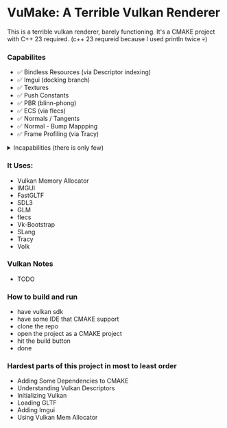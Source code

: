 # VuMake: A Terrible Vulkan Renderer

This is a terrible vulkan renderer, barely functioning.
It's a CMAKE project with C++ 23 required.
(c++ 23 requreid because I used println twice 💀)

### Capabilites
- ✅ Bindless Resources (via Descriptor indexing)
- ✅ Imgui (docking branch)
- ✅ Textures
- ✅ Push Constants
- ✅ PBR (blinn-phong)
- ✅ ECS (via flecs)
- ✅ Normals / Tangents
- ✅ Normal - Bump Mappping
- ✅ Frame Profiling (via Tracy)

<details> 
  <summary>
  Incapabilities (there is only few)
  </summary>
  
- ❌ Deffered Rendering
- ❌ Vulkan Sync Abstraction
- ❌ Directional Ligths
- ❌ Point Ligths
- ❌ Spot Ligths
- ❌ Area Ligths
- ❌ Scene-Level Representation
- ❌ Ray Traced GI
- ❌ Path Traced Gi
- ❌ SSGI
- ❌ Voxel GI
- ❌ SDFGI
- ❌ Probe Based GI
- ❌ DDGI
- ❌ ReSTIR GI
- ❌ Surfels GI
- ❌ Radiance Cascades GI
- ❌ Skinned Geometry
- ❌ Animations
- ❌ Tiled Forward Rendering
- ❌ FXAA - TAA - SMAA - MSAA
- ❌ FSR - DLSS - XESS
- ❌ PSO Cache System
- ❌ Ligth Map Baking
- ❌ Compute Shaders
- ❌ Subdivison Surfaces
- ❌ Mesh Shaders
- ❌ Shadow Maps
- ❌ Occlusion Culling
- ❌ Screen Space Shadows
- ❌ LOD System
- ❌ HDR
- ❌ Cube Maps- Sky Maps
- ❌ Tonemapping
- ❌ Bloom
- ❌ Twenty Other Post Process Effects
- ❌ SDF - Volume Rendering
- ❌ Debug View
- ❌ Tessallation
- ❌ Geometry Shaders
- ❌ Shader Editor
- ❌ HLSL Support
- ❌ SSAO / HBAO
- ❌ SSR - SSSR
- ❌ RayTraycing
- ❌ Sub-Surface Scattering
- ❌ GPU Driven Rendering
- ❌ Work Graphs
- ❌ Visibility Buffer
- ❌ Compute Rasterizer
- ❌ FBX - OBJ Support
- ❌ Font Rendering
- ❌ Instanceing
- ❌ Batching
- ❌ Lens Flares
- ❌ Particles
- ❌ Hair Rendering
- ❌ Texture Streaming
- ❌ Variable Rate Shading
- ❌ Decals
- ❌ Frame Profiler - Debugger
- ❌ Displacement Mapping
- ❌ Morph Target
- ❌ Planar Reflections
- ❌ Volumetric Ligths
- ❌ Water Rendering
- ❌ Outline Shaders
- ❌ Contact SHadows
- ❌ Caustics
- ❌ Render Graph
</details>

### It Uses:
- Vulkan Memory Allocator
- IMGUI
- FastGLTF
- SDL3
- GLM
- flecs
- Vk-Bootstrap
- SLang
- Tracy
- Volk

### Vulkan Notes
- TODO


### How to build and run
- have vulkan sdk
- have some IDE that CMAKE support
- clone the repo
- open the project as a CMAKE project
- hit the build button
- done

### Hardest parts of this project in most to least  order
- Adding Some Dependencies to CMAKE
- Understanding Vulkan Descriptors
- Initializing Vulkan
- Loading GLTF
- Adding Imgui
- Using Vulkan Mem Allocator
